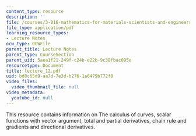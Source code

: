 ```yaml
---
content_type: resource
description: ''
file: /courses/3-016-mathematics-for-materials-scientists-and-engineers-fall-2005/bd8c65d9aa7d7e3db2761a6479b772f8_lecture_12.pdf
file_type: application/pdf
learning_resource_types:
- Lecture Notes
ocw_type: OCWFile
parent_title: Lecture Notes
parent_type: CourseSection
parent_uid: 5aea1f21-249f-c24b-e22b-9c38fbac095e
resourcetype: Document
title: lecture_12.pdf
uid: bd8c65d9-aa7d-7e3d-b276-1a6479b772f8
video_files:
  video_thumbnail_file: null
video_metadata:
  youtube_id: null
---
```

This resource contains information on The calculus of curves, scalar functions with vector argument, total and partial derivatives, chain rule and gradients and directional derivatives.